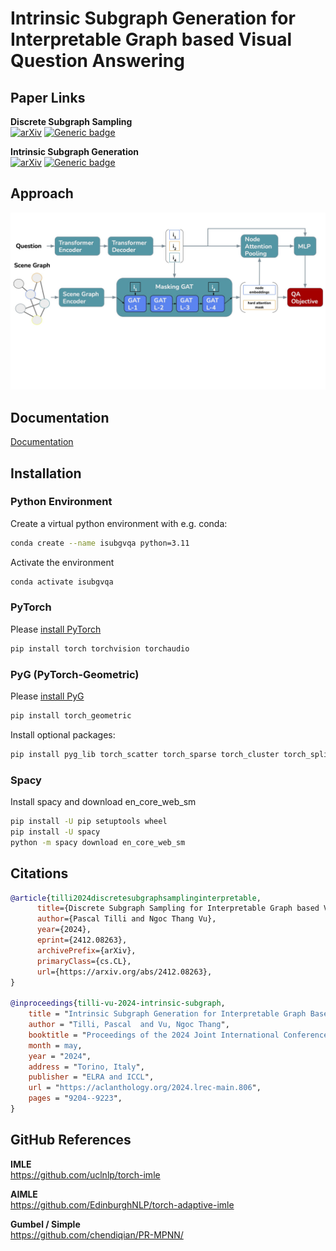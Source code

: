 # Intrinsic Subgraph Generation for Interpretable Graph based Visual Question Answering

## Paper Links

**Discrete Subgraph Sampling** \
[![arXiv](https://img.shields.io/badge/arXiv-2412.08263-b31b1b.svg?style=flat)](https://arxiv.org/abs/2412.08263)
[![Generic badge](https://img.shields.io/badge/COLING-Link-GREEN.svg)]()

**Intrinsic Subgraph Generation** \
[![arXiv](https://img.shields.io/badge/arXiv-2403.17647-b31b1b.svg?style=flat)](https://arxiv.org/abs/2403.17647)
[![Generic badge](https://img.shields.io/badge/LREC_COLING-Link-GREEN.svg)](https://aclanthology.org/2024.lrec-main.806)

## Approach
![Architecture](./Architecture.jpg)

## Documentation
[Documentation](https://intrinsic-subgraph-generation-for-interpretable-graph-based-vis.readthedocs.io/en/latest/index.html)

## Installation
### Python Environment
Create a virtual python environment with e.g. conda:
```bash
conda create --name isubgvqa python=3.11
```
Activate the environment
```bash
conda activate isubgvqa
```
### PyTorch
Please [install PyTorch](https://pytorch.org/get-started/locally/)
```bash
pip install torch torchvision torchaudio
```

### PyG (PyTorch-Geometric)
Please [install PyG](https://pytorch-geometric.readthedocs.io/en/latest/install/installation.html) 
```bash
pip install torch_geometric
```
Install optional packages:
```bash
pip install pyg_lib torch_scatter torch_sparse torch_cluster torch_spline_conv -f https://data.pyg.org/whl/torch-2.2.0+cu121.html
```

### Spacy
Install spacy and download en_core_web_sm
```bash
pip install -U pip setuptools wheel
pip install -U spacy
python -m spacy download en_core_web_sm
```

## Citations
```bibtex
@article{tilli2024discretesubgraphsamplinginterpretable,
      title={Discrete Subgraph Sampling for Interpretable Graph based Visual Question Answering}, 
      author={Pascal Tilli and Ngoc Thang Vu},
      year={2024},
      eprint={2412.08263},
      archivePrefix={arXiv},
      primaryClass={cs.CL},
      url={https://arxiv.org/abs/2412.08263}, 
}

@inproceedings{tilli-vu-2024-intrinsic-subgraph,
    title = "Intrinsic Subgraph Generation for Interpretable Graph Based Visual Question Answering",
    author = "Tilli, Pascal  and Vu, Ngoc Thang",
    booktitle = "Proceedings of the 2024 Joint International Conference on Computational Linguistics, Language Resources and Evaluation (LREC-COLING 2024)",
    month = may,
    year = "2024",
    address = "Torino, Italy",
    publisher = "ELRA and ICCL",
    url = "https://aclanthology.org/2024.lrec-main.806",
    pages = "9204--9223",
}
```

## GitHub References
**IMLE** \
https://github.com/uclnlp/torch-imle

**AIMLE** \
https://github.com/EdinburghNLP/torch-adaptive-imle

**Gumbel / Simple** \
https://github.com/chendiqian/PR-MPNN/
